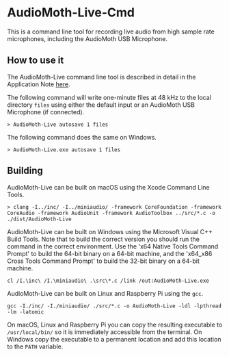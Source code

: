 # AudioMoth-Live-Cmd #

This is a command line tool for recording live audio from high sample rate microphones, including the AudioMoth USB Microphone.

## How to use it ##

The AudioMoth-Live command line tool is described in detail in the Application Note [here](https://github.com/OpenAcousticDevices/Application-Notes/blob/master/Using_the_AudioMoth_Live_App_with_the_AudioMoth_USB_Microphone/Using_the_AudioMoth_Live_App_with_the_AudioMoth_USB_Microphone.pdf).

The following command will write one-minute files at 48 kHz to the local directory `files` using either the default input or an AudioMoth USB Microphone (if connected).

```
> AudioMoth-Live autosave 1 files
```

The following command does the same on Windows.

```
> AudioMoth-Live.exe autosave 1 files
```

## Building ##

AudioMoth-Live can be built on macOS using the Xcode Command Line Tools.

```
> clang -I../inc/ -I../miniaudio/ -framework CoreFoundation -framework CoreAudio -framework AudioUnit -framework AudioToolbox ../src/*.c -o ./dist/AudioMoth-Live 
```

AudioMoth-Live can be built on Windows using the Microsoft Visual C++ Build Tools. Note that to build the correct version you should run the command in the correct environment. Use the 'x64 Native Tools Command Prompt' to build the 64-bit binary on a 64-bit machine, and the 'x64_x86 Cross Tools Command Prompt' to build the 32-bit binary on a 64-bit machine.

```
cl /I.\inc\ /I.\miniaudio\ .\src\*.c /link /out:AudioMoth-Live.exe
```

AudioMoth-Live can be built on Linux and Raspberry Pi using the `gcc`.

```
gcc -I./inc/ -I./miniaudio/ ./src/*.c -o AudioMoth-Live -ldl -lpthread -lm -latomic
```

On macOS, Linux and Raspberry Pi you can copy the resulting executable to `/usr/local/bin/` so it is immediately accessible from the terminal. On Windows copy the executable to a permanent location and add this location to the `PATH` variable.
